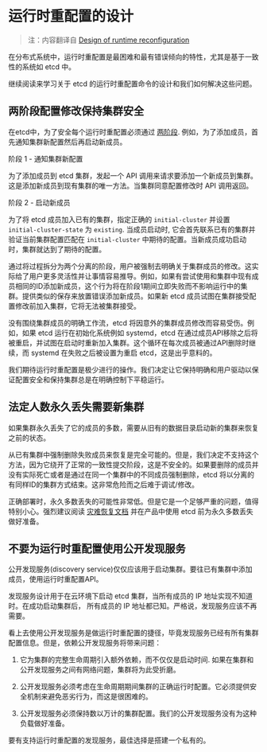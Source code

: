 # 运行时重配置的设计

> 注：内容翻译自 [Design of runtime reconfiguration](https://github.com/coreos/etcd/blob/master/Documentation/op-guide/runtime-reconf-design.md)

在分布式系统中，运行时重配置是最困难和最有错误倾向的特性，尤其是基于一致性的系统如 etcd 中。

继续阅读来学习关于 etcd 的运行时重配置命令的设计和我们如何解决这些问题。

## 两阶段配置修改保持集群安全

在etcd中，为了安全每个运行时重配置必须通过 [两阶段][add-member]. 例如，为了添加成员，首先通知集群新配置然后再启动新成员。

阶段 1 - 通知集群新配置

为了添加成员到 etcd 集群，发起一个 API 调用来请求要添加一个新成员到集群。这是添加新成员到现有集群的唯一方法。当集群同意配置修改时 API 调用返回。

阶段 2 - 启动新成员

为了将 etcd 成员加入已有的集群，指定正确的 `initial-cluster` 并设置 `initial-cluster-state` 为 `existing`. 当成员启动时, 它会首先联系已有的集群并验证当前集群配置匹配在 `initial-cluster` 中期待的配置。当新成员成功启动时，集群就达到了期待的配置。

通过将过程拆分为两个分离的阶段，用户被强制去明确关于集群成员的修改。这实际给了用户更多灵活性并让事情容易推导。例如，如果有尝试使用和集群中现有成员相同的ID添加新成员，这个行为将在阶段1期间立即失败而不影响运行中的集群。提供类似的保存来放置错误添加新成员。如果新 etcd 成员试图在集群接受配置修改前加入集群，它将无法被集群接受。

没有围绕集群成员的明确工作流，etcd 将因意外的集群成员修改而容易受伤。例如，如果 etcd 运行在初始化系统例如 systemd，etcd 在通过成员API移除之后将被重启，并试图在启动时重新加入集群。这个循环在每次成员被通过API删除时继续，而 systemd 在失败之后被设置为重启 etcd，这是出乎意料的。

我们期待运行时重配置是极少进行的操作。我们决定让它保持明确和用户驱动以保证配置安全和保持集群总是在明确控制下平稳运行。

## 法定人数永久丢失需要新集群

如果集群永久丢失了它的成员的多数，需要从旧有的数据目录启动新的集群来恢复之前的状态。

从已有集群中强制删除失败成员来恢复是完全可能的。但是，我们决定不支持这个方法，因为它绕开了正常的一致性提交阶段，这是不安全的。如果要删除的成员并没有实际死亡或者是通过在同一个集群中的不同成员强制删除，etcd 将以分离的有同样ID的集群方式结束。这非常危险而之后难于调试/修改。

正确部署时，永久多数丢失的可能性非常低。但是它是一个足够严重的问题，值得特别小心。强烈建议阅读 [灾难恢复文档][disaster-recovery] 并在产品中使用 etcd 前为永久多数丢失做好准备。

## 不要为运行时重配置使用公开发现服务

公开发现服务(discovery service)仅仅应该用于启动集群。要往已有集群中添加成员，使用运行时重配置API。

发现服务设计用于在云环境下启动 etcd 集群，当所有成员的 IP 地址实现不知道时。在成功启动集群后， 所有成员的 IP 地址都已知。严格说，发现服务应该不再需要。

看上去使用公开发现服务是做运行时重配置的捷径，毕竟发现服务已经有所有集群配置信息。但是，依赖公开发现服务将带来问题：

1. 它为集群的完整生命周期引入额外依赖，而不仅仅是启动时间. 如果在集群和公开发现服务之间有网络问题，集群将为此受折磨。

2. 公开发现服务必须考虑在生命周期期间集群的正确运行时配置。它必须提供安全机制来避免恶劣行为，而这是很困难的。

3. 公开发现服务必须保持数以万计的集群配置。我们的公开发现服务没有为这种负载做好准备。

要有支持运行时重配置的发现服务，最佳选择是搭建一个私有的。

[add-member]: runtime-configuration.md#add-a-new-member
[disaster-recovery]: recovery.md